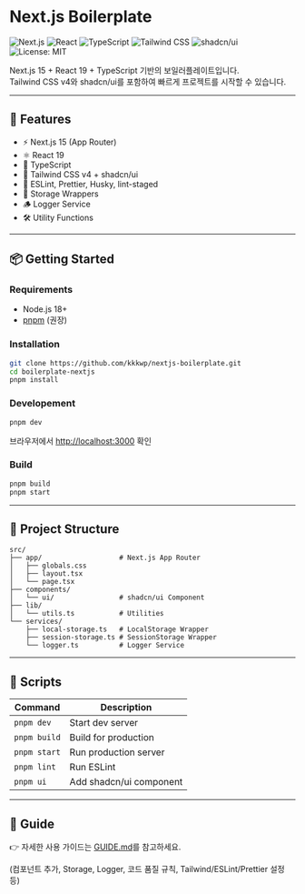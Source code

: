 # Next.js Boilerplate

![Next.js](https://img.shields.io/badge/Next.js-15-black?logo=nextdotjs)
![React](https://img.shields.io/badge/React-19-61DAFB?logo=react)
![TypeScript](https://img.shields.io/badge/TypeScript-5-3178C6?logo=typescript)
![Tailwind CSS](https://img.shields.io/badge/TailwindCSS-v4-38B2AC?logo=tailwindcss)
![shadcn/ui](https://img.shields.io/badge/shadcn/ui-ready-000000)
![License: MIT](https://img.shields.io/badge/License-MIT-yellow.svg)

Next.js 15 + React 19 + TypeScript 기반의 보일러플레이트입니다.  
Tailwind CSS v4와 shadcn/ui를 포함하여 빠르게 프로젝트를 시작할 수 있습니다.

---

## 🚀 Features
- ⚡ Next.js 15 (App Router)
- ⚛ React 19
- 📝 TypeScript
- 🎨 Tailwind CSS v4 + shadcn/ui
- 🧹 ESLint, Prettier, Husky, lint-staged
- 💾 Storage Wrappers
- 🪵 Logger Service
- 🛠 Utility Functions

---

## 📦 Getting Started

### Requirements
- Node.js 18+
- [pnpm](https://pnpm.io/) (권장)

### Installation
```bash
git clone https://github.com/kkkwp/nextjs-boilerplate.git
cd boilerplate-nextjs
pnpm install
```

### Developement
```bash
pnpm dev
```
브라우저에서 [http://localhost:3000](http://localhost:3000) 확인

### Build
```bash
pnpm build
pnpm start
```

---

## 📂 Project Structure
```
src/
├── app/                   # Next.js App Router
│   ├── globals.css
│   ├── layout.tsx
│   └── page.tsx
├── components/
│   └── ui/                # shadcn/ui Component
├── lib/
│   └── utils.ts           # Utilities
└── services/
    ├── local-storage.ts   # LocalStorage Wrapper
    ├── session-storage.ts # SessionStorage Wrapper
    └── logger.ts          # Logger Service
```

---

## 📝 Scripts
| Command      | Description             |
| ------------ | ----------------------- |
| `pnpm dev`   | Start dev server        |
| `pnpm build` | Build for production    |
| `pnpm start` | Run production server   |
| `pnpm lint`  | Run ESLint              |
| `pnpm ui`    | Add shadcn/ui component |


---

## 📘 Guide

👉 자세한 사용 가이드는 [GUIDE.md](./GUIDE.md)를 참고하세요.

(컴포넌트 추가, Storage, Logger, 코드 품질 규칙, Tailwind/ESLint/Prettier 설정 등)
